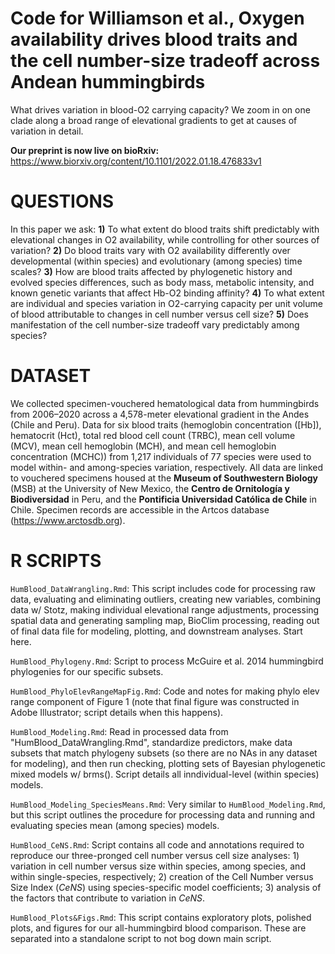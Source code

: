 # Code for Williamson et al., Oxygen availability drives blood traits and the cell number-size tradeoff across Andean hummingbirds
What drives variation in blood-O2 carrying capacity? We zoom in on one clade along a broad range of elevational gradients to get at causes of variation in detail. 

**Our preprint is now live on bioRxiv:** https://www.biorxiv.org/content/10.1101/2022.01.18.476833v1


# QUESTIONS 
In this paper we ask: 
**1)** To what extent do blood traits shift predictably with elevational changes in O2 availability, while controlling for other sources of variation?
**2)** Do blood traits vary with O2 availability differently over developmental (within species) and evolutionary (among species) time scales? 
**3)** How are blood traits affected by phylogenetic history and evolved species differences, such as body mass, metabolic intensity, and known genetic variants that affect Hb-O2 binding affinity?
**4)** To what extent are individual and species variation in O2-carrying capacity per unit volume of blood attributable to changes in cell number versus cell size? 
**5)** Does manifestation of the cell number-size tradeoff vary predictably among species?


# DATASET 
We collected specimen-vouchered hematological data from hummingbirds from 2006–2020 across a 4,578-meter elevational gradient in the Andes (Chile and Peru). Data for six blood traits (hemoglobin concentration ([Hb]), hematocrit (Hct), total red blood cell count (TRBC), mean cell volume (MCV), mean cell hemoglobin (MCH), and mean cell hemoglobin concentration (MCHC)) from 1,217 individuals of 77 species were used to model within- and among-species variation, respectively. All data are linked to vouchered specimens housed at the **Museum of Southwestern Biology** (MSB) at the University of New Mexico, the **Centro de Ornitología y Biodiversidad** in Peru, and the **Pontificia Universidad Católica de Chile** in Chile. Specimen records are accessible in the Artcos database (https://www.arctosdb.org). 

 
# R SCRIPTS

`HumBlood_DataWrangling.Rmd`: This script includes code for processing raw data, evaluating and eliminating outliers, creating new variables, combining data w/ Stotz, making individual elevational range adjustments, processing spatial data and generating sampling map, BioClim processing, reading out of final data file for modeling, plotting, and downstream analyses. Start here. 

`HumBlood_Phylogeny.Rmd`: Script to process McGuire et al. 2014 hummingbird phylogenies for our specific subsets. 

`HumBlood_PhyloElevRangeMapFig.Rmd`: Code and notes for making phylo elev range component of Figure 1 (note that final figure was constructed in Adobe Illustrator; script details when this happens).

`HumBlood_Modeling.Rmd`: Read in processed data from "HumBlood_DataWrangling.Rmd", standardize predictors, make data subsets that match phylogeny subsets (so there are no NAs in any dataset for modeling), and then run checking, plotting sets of Bayesian phylogenetic mixed models w/ brms(). Script details all inndividual-level (within species) models. 

`HumBlood_Modeling_SpeciesMeans.Rmd`: Very similar to `HumBlood_Modeling.Rmd`, but this script outlines the procedure for processing data and running and evaluating species mean (among species) models. 

`HumBlood_CeNS.Rmd`: Script contains all code and annotations required to reproduce our three-pronged cell number versus cell size analyses: 1) variation in cell number versus size within species, among species, and within single-species, respectively; 2) creation of the Cell Number versus Size Index (*CeNS*) using species-specific model coefficients; 3) analysis of the factors that contribute to variation in *CeNS*.

`HumBlood_Plots&Figs.Rmd`: This script contains exploratory plots, polished plots, and figures for our all-hummingbird blood comparison. These are separated into a standalone script to not bog down main script.
